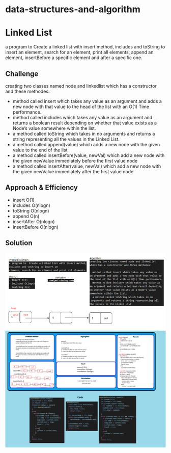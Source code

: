 # data-structures-and-algorithm

# Linked List
a program to  Create a linked list with insert method, includes and toString to insert an element, search for an element, print all elements, append an element, insertBefore a specific element and after a specific one.

## Challenge
creating two classes named node and linkedlist which has a constructor and these methodes:

- method called insert which takes any value as an argument and adds a new node with that value to the head of the list with an O(1) Time performance.
- method called includes which takes any value as an argument and returns a boolean result depending on whether that value exists as a Node’s value somewhere within the list.
- a method called toString which takes in no arguments and returns a string representing all the values in the Linked List.
- a method called append(value) which adds a new node with the given value to the end of the list
- a method called insertBefore(value, newVal) which add a new node with the given newValue immediately before the first value node
- a method called insertAfter(value, newVal) which add a new node with the given newValue immediately after the first value node

## Approach & Efficiency
- insert O(1)
- includes O(nlogn)
- toString O(nlogn)
- append O(n)
- insertAfter O(nlogn)
- insertBefore O(nlogn)

## Solution
![linked list](./Ll.png)
![ll-insertion](./ll-insertion.png)